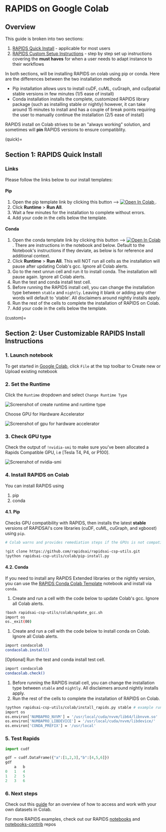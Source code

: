 # RAPIDS on Google Colab

## Overview

This guide is broken into two sections:

1. [RAPIDS Quick Install](#quick) - applicable for most users
2. [RAPIDS Custom Setup Instructions](#custom) - step by step set up instructions covering the **must haves** for when a user needs to adapt instance to their workflows

In both sections, will be installing RAPIDS on colab using pip or conda. Here are the differences between the two installation methods

- Pip installation allows usrs to install cuDF, cuML, cuGraph, and cuSpatial stable versions in few minutes (1/5 ease of install)
- Conda installation installs the complete, customized RAPIDS library package (such as installing stable or nightly) however, it can take around 15 minutes to install and has a couple of break points requiring the user to manually continue the installation (2/5 ease of install)

RAPIDS install on Colab strives to be an "always working" solution, and sometimes will **pin** RAPIDS versions to ensure compatiblity.

(quick)=

## Section 1: RAPIDS Quick Install

### Links

Please follow the links below to our install templates:

#### Pip

1. Open the pip template link by clicking this button -->
   <a target="_blank" href="https://colab.research.google.com/drive/13sspqiEZwso4NYTbsflpPyNFaVAAxUgr">
   <img src="https://colab.research.google.com/assets/colab-badge.svg" alt="Open In Colab"/>
   </a> .
1. Click **Runtime** > **Run All**.
1. Wait a few minutes for the installation to complete without errors.
1. Add your code in the cells below the template.

#### Conda

1. Open the conda template link by clicking this button -->
   <a target="_blank" href="https://colab.research.google.com/drive/1TAAi_szMfWqRfHVfjGSqnGVLr_ztzUM9">
   <img src="https://colab.research.google.com/assets/colab-badge.svg" alt="Open In Colab"/>
   </a> . There are instructions in the notebook and below. Default to the Notebook's instructions if they deviate, as below is for reference and additional context.
1. Click **Runtime** > **Run All**. This will NOT run all cells as the installation will pause after updating Colab's gcc. Ignore all Colab alerts.
1. Go to the next unrun cell and run it to install conda. The installation will pause again. Ignore all Colab alerts.
1. Run the test and conda install test cell.
1. Before running the RAPIDS install cell, you can change the installation type between `stable` and `nightly`. Leaving it blank or adding any other words will default to 'stable'. All disclaimers around nightly installs apply.
1. Run the rest of the cells to complete the installation of RAPIDS on Colab.
1. Add your code in the cells below the template.

(custom)=

## Section 2: User Customizable RAPIDS Install Instructions

### 1. Launch notebook

To get started in [Google Colab](https://colab.research.google.com/), click `File` at the top toolbar to Create new or Upload existing notebook

### 2. Set the Runtime

Click the `Runtime` dropdown and select `Change Runtime Type`

![Screenshot of create runtime and runtime type](../images/googlecolab-select-runtime-type.png)

Choose GPU for Hardware Accelerator

![Screenshot of gpu for hardware accelerator](../images/googlecolab-select-gpu-hardware-accelerator.png)

### 3. Check GPU type

Check the output of `!nvidia-smi` to make sure you've been allocated a Rapids Compatible GPU, i.e [Tesla T4, P4, or P100].

![Screenshot of nvidia-smi](../images/googlecolab-output-nvidia-smi.png)

### 4. Install RAPIDS on Colab

You can install RAPIDS using

1. pip
1. conda

#### 4.1. Pip

Checks GPU compatibility with RAPIDS, then installs the latest **stable** versions of RAPIDSAI's core libraries (cuDF, cuML, cuGraph, and xgboost) using `pip`.

```bash
# Colab warns and provides remediation steps if the GPUs is not compatible with RAPIDS.

!git clone https://github.com/rapidsai/rapidsai-csp-utils.git
!python rapidsai-csp-utils/colab/pip-install.py
```

#### 4.2. Conda

If you need to install any RAPIDS Extended libraries or the nightly version, you can use the [RAPIDS Conda Colab Template](https://colab.research.google.com/drive/1TAAi_szMfWqRfHVfjGSqnGVLr_ztzUM9) notebook and install via `conda`.

1. Create and run a cell with the code below to update Colab's gcc. Ignore all Colab alerts.

```bash
!bash rapidsai-csp-utils/colab/update_gcc.sh
import os
os._exit(00)
```

1. Create and run a cell with the code below to install conda on Colab. Ignore all Colab alerts.

```bash
import condacolab
condacolab.install()
```

[Optional] Run the test and conda install test cell.

```bash
import condacolab
condacolab.check()
```

1. Before running the RAPIDS install cell, you can change the installation type between `stable` and `nightly`. All disclaimers around nightly installs apply.
1. Run the rest of the cells to complete the installation of RAPIDS on Colab.

```bash
!python rapidsai-csp-utils/colab/install_rapids.py stable # example runs stable
import os
os.environ['NUMBAPRO_NVVM'] = '/usr/local/cuda/nvvm/lib64/libnvvm.so'
os.environ['NUMBAPRO_LIBDEVICE'] = '/usr/local/cuda/nvvm/libdevice/'
os.environ['CONDA_PREFIX'] = '/usr/local'
```

### 5. Test Rapids

```python
import cudf

gdf = cudf.DataFrame({"a":[1,2,3],"b":[4,5,6]})
gdf
    a   b
0   1   4
1   2   5
2   3   6

```

### 6. Next steps

Check out this [guide](https://towardsdatascience.com/) for an overview of how to access and work with your own datasets in Colab.

For more RAPIDS examples, check out our RAPIDS [notebooks](https://github.com/rapidsai/notebooks) and [notebooks-contrib](https://github.com/rapidsai/notebooks-contrib) repos
